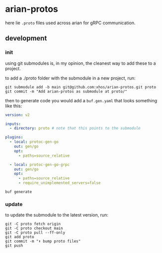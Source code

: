 # arian-protos

here lie `.proto` files used across arian for gRPC communication.

## development

### init

using git submodules is, in my opinion, the cleanest way to add these to a project.

to add a ./proto folder with the submodule in a new project, run:

```shell
git submodule add -b main git@github.com:xhos/arian-protos.git proto
git commit -m "Add arian-protos as submodule at proto/"
```

then to generate code you would add a `buf.gen.yaml` that looks something like this:

```yaml
version: v2

inputs:
  - directory: proto # note that this points to the submodule

plugins:
  - local: protoc-gen-go
    out: gen/go
    opt:
      - paths=source_relative

  - local: protoc-gen-go-grpc
    out: gen/go
    opt:
      - paths=source_relative
      - require_unimplemented_servers=false
```

```shell
buf generate
```

### update

to update the submodule to the latest version, run:

```shell
git -C proto fetch origin
git -C proto checkout main
git -C proto pull --ff-only
git add proto
git commit -m "⬆️ bump proto files"
git push
```
